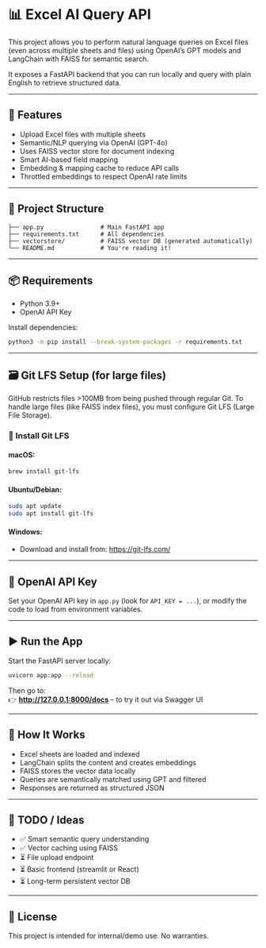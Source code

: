 # 📊 Excel AI Query API

This project allows you to perform natural language queries on Excel files (even across multiple sheets and files) using OpenAI’s GPT models and LangChain with FAISS for semantic search.

It exposes a FastAPI backend that you can run locally and query with plain English to retrieve structured data.

---

## 🚀 Features

- Upload Excel files with multiple sheets
- Semantic/NLP querying via OpenAI (GPT-4o)
- Uses FAISS vector store for document indexing
- Smart AI-based field mapping
- Embedding & mapping cache to reduce API calls
- Throttled embeddings to respect OpenAI rate limits

---

## 📁 Project Structure

```
├── app.py                # Main FastAPI app
├── requirements.txt      # All dependencies
├── vectorstore/          # FAISS vector DB (generated automatically)
└── README.md             # You're reading it!
```

---

## 📦 Requirements

- Python 3.9+
- OpenAI API Key

Install dependencies:

```bash
python3 -m pip install --break-system-packages -r requirements.txt
```

---

## 🗃 Git LFS Setup (for large files)

GitHub restricts files >100MB from being pushed through regular Git. To handle large files (like FAISS index files), you must configure Git LFS (Large File Storage).

### 🔧 Install Git LFS

#### macOS:

```bash
brew install git-lfs
```

#### Ubuntu/Debian:

```bash
sudo apt update
sudo apt install git-lfs
```

#### Windows:

- Download and install from: https://git-lfs.com/

---
## 🔑 OpenAI API Key

Set your OpenAI API key in `app.py` (look for `API_KEY = ...`), or modify the code to load from environment variables.

---

## ▶️ Run the App

Start the FastAPI server locally:

```bash
uvicorn app:app --reload
```

Then go to:  
👉 **http://127.0.0.1:8000/docs** – to try it out via Swagger UI

---

## 🧠 How It Works

- Excel sheets are loaded and indexed
- LangChain splits the content and creates embeddings
- FAISS stores the vector data locally
- Queries are semantically matched using GPT and filtered
- Responses are returned as structured JSON

---

## 🧩 TODO / Ideas

- ✅ Smart semantic query understanding
- ✅ Vector caching using FAISS
- ⏳ File upload endpoint
- ⏳ Basic frontend (streamlit or React)
- ⏳ Long-term persistent vector DB

---

## 📝 License

This project is intended for internal/demo use. No warranties.
